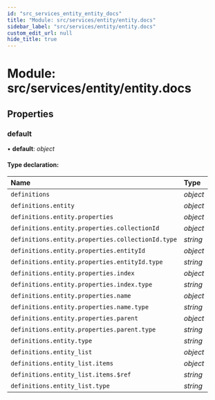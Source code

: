 ```yaml
---
id: "src_services_entity_entity_docs"
title: "Module: src/services/entity/entity.docs"
sidebar_label: "src/services/entity/entity.docs"
custom_edit_url: null
hide_title: true
---
```


# Module: src/services/entity/entity.docs

## Properties

### default

• **default**: *object*

#### Type declaration:

Name | Type |
:------ | :------ |
`definitions` | *object* |
`definitions.entity` | *object* |
`definitions.entity.properties` | *object* |
`definitions.entity.properties.collectionId` | *object* |
`definitions.entity.properties.collectionId.type` | *string* |
`definitions.entity.properties.entityId` | *object* |
`definitions.entity.properties.entityId.type` | *string* |
`definitions.entity.properties.index` | *object* |
`definitions.entity.properties.index.type` | *string* |
`definitions.entity.properties.name` | *object* |
`definitions.entity.properties.name.type` | *string* |
`definitions.entity.properties.parent` | *object* |
`definitions.entity.properties.parent.type` | *string* |
`definitions.entity.type` | *string* |
`definitions.entity_list` | *object* |
`definitions.entity_list.items` | *object* |
`definitions.entity_list.items.$ref` | *string* |
`definitions.entity_list.type` | *string* |
